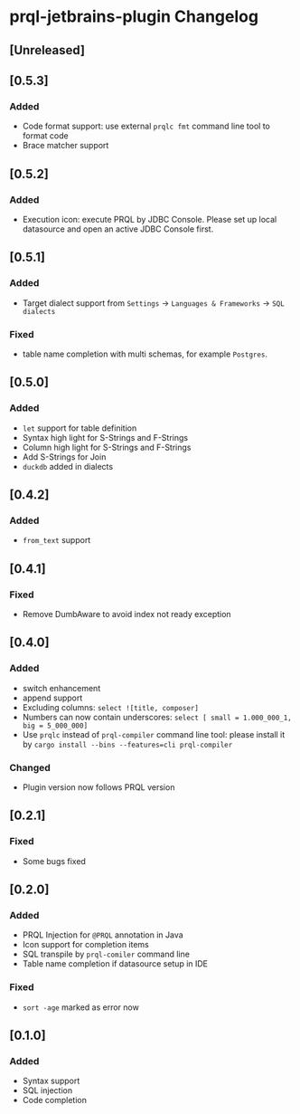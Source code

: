 <!-- Keep a Changelog guide -> https://keepachangelog.com -->

# prql-jetbrains-plugin Changelog

## [Unreleased]

## [0.5.3]

### Added

* Code format support: use external `prqlc fmt` command line tool to format code
* Brace matcher support

## [0.5.2]

### Added

* Execution icon: execute PRQL by JDBC Console. Please set up local datasource and open an active JDBC Console first.

## [0.5.1]

### Added

* Target dialect support from `Settings` -> `Languages & Frameworks` -> `SQL dialects`

### Fixed

* table name completion with multi schemas, for example `Postgres`.

## [0.5.0]

### Added

* `let` support for table definition
* Syntax high light for S-Strings and F-Strings
* Column high light for S-Strings and F-Strings
* Add S-Strings for Join
* `duckdb` added in dialects

## [0.4.2]

### Added

* `from_text` support

## [0.4.1]

### Fixed

* Remove DumbAware to avoid index not ready exception

## [0.4.0]

### Added

* switch enhancement
* append support
* Excluding columns: `select ![title, composer]`
* Numbers can now contain underscores: `select [ small = 1.000_000_1, big = 5_000_000]`
* Use `prqlc` instead of `prql-compiler` command line tool: please install it by `cargo install --bins --features=cli prql-compiler`

### Changed

* Plugin version now follows PRQL version

## [0.2.1]

### Fixed

* Some bugs fixed

## [0.2.0]

### Added

* PRQL Injection for `@PRQL` annotation in Java
* Icon support for completion items
* SQL transpile by `prql-comiler` command line
* Table name completion if datasource setup in IDE

### Fixed

* `sort -age` marked as error now

## [0.1.0]

### Added

- Syntax support
- SQL injection
- Code completion

